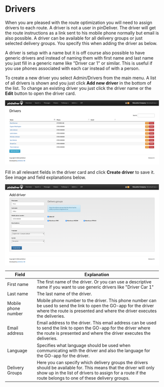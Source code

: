 # Drivers
When you are pleased with the route optimization you will need to assign drivers to each route. A driver is not a user in pinDeliver. The driver will get the route instructions as a link sent to his mobile phone normally but email is also possible. A driver can be available for all delivery groups or just selected delivery groups. You specify this when adding the driver as below.

A driver is setup with a name but it is off course also possible to have generic drivers and instead of naming them with first name and last name you just fill in a generic name like "Driver car 1" or similar. This is useful if you use phones associated with each car instead of with a person.

To create a new driver you select Admin/Drivers from the main menu. A list of all drivers is shown and you just click **Add new driver** in the bottom of the list. To change an existing driver you just click the driver name or the **Edit** button to open the driver card.

![Drivers](/images/driver_list.png)

Fill in all relevant fields in the driver card and click **Create driver** to save it. See image and field explanations below.

![Driver](/images/driver.png)

|Field|Explanation|
|-----|----------|
|First name|The first name of the driver. Or you can use a descriptive name if you want to use generic drivers like "Driver Car 1"|
|Last name|The last name of the driver.|
|Mobile phone number|Mobile phone number to the driver. This phone number can be used to send the link to open the GO-app for the driver where the route is presented and where the driver executes the deliveries.|
|Email address|Email address to the driver. This email address can be used to send the link to open the GO-app for the driver where the route is presented and where the driver executes the deliveries.|
|Language|Specifies what language should be used when communicating with the driver and also the language for the GO-app for the driver.|
|Delivery Groups|Here you can specify which delivery groups the drivers should be available for. This means that the driver will only show up in the list of drivers to assign for a route if the route belongs to one of these delivery groups.|

